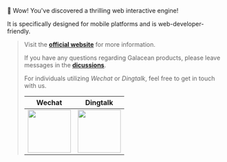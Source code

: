 
🌈 Wow! You've discovered a thrilling web interactive engine! 

It is specifically designed for mobile platforms and is web-developer-friendly.

> Visit the **[official website](https://galacean.antgroup.com/)** for more information.
>
> If you have any questions regarding Galacean products, please leave messages in the **[dicussions](https://github.com/orgs/galacean/discussions)**.
>
> For individuals utilizing *Wechat* or *Dingtalk*, feel free to get in touch with us.
>
> | Wechat | Dingtalk |
> |--------|-----|
> |<img width="100" height="100" src="https://github.com/galacean/.github/assets/1296667/35f8e183-8c33-4b24-b360-e36cb53f3a29" alt="">|<img width="100" height="100" src="https://github.com/galacean/.github/assets/1296667/4274498b-209f-4643-ae3c-2af13c679a24" alt="">|


